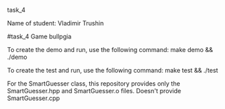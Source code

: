 task_4

Name of student: Vladimir Trushin

#task_4 Game bullpgia

To create the demo and run, use the following command: make demo && ./demo

To create the test and run, use the following command: make test && ./test

For the SmartGuesser class, this repository provides only the  SmartGuesser.hpp and SmartGuesser.o files.
Doesn't provide SmartGuesser.cpp
